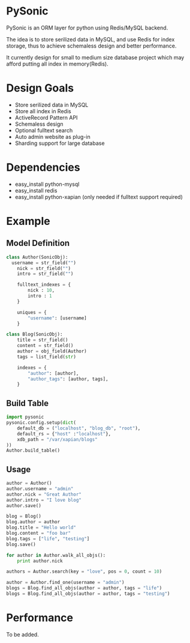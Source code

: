 PySonic
=======
PySonic is an ORM layer for python using Redis/MySQL backend.

The idea is to store serilized data in MySQL, and use Redis for index storage, thus to achieve schemaless design and better performance.

It currently design for small to medium size database project which may afford putting all index in memory(Redis).

Design Goals
============
* Store serilized data in MySQL
* Store all index in Redis
* ActiveRecord Pattern API
* Schemaless design
* Optional fulltext search
* Auto admin website as plug-in
* Sharding support for large database

Dependencies
============
* easy_install python-mysql
* easy_install redis
* easy_install python-xapian (only needed if fulltext support required)

Example
=======

Model Definition
----------------
```python
class Author(SonicObj):
  username = str_field("")
    nick = str_field("")
    intro = str_field("")

    fulltext_indexes = {
	    nick : 10,
	    intro : 1
    }

    uniques = {
	    "username": [username]
    }

class Blog(SonicObj):
    title = str_field()
    content = str_field()
    author = obj_field(Author)
    tags = list_field(str)

    indexes = {
        "author": [author],
        "author_tags": [author, tags],
    }
```

Build Table
-----------
```python
import pysonic
pysonic.config.setup(dict(
	default_db = ("localhost", "blog_db", "root"),
	default_rs = {"host" :"localhost"},
	xdb_path = "/var/xapian/blogs"
))
Author.build_table()
```

Usage
-----
```python
author = Author()
author.username = "admin"
author.nick = "Great Author"
author.intro = "I love blog"
author.save()

blog = Blog()
blog.author = author
blog.title = "Hello world"
blog.content = "foo bar"
blog.tags = ["life", "testing"]
blog.save()

for author in Author.walk_all_objs():
    print author.nick

authors = Author.search(key = "love", pos = 0, count = 10)

author = Author.find_one(username = "admin")
blogs = Blog.find_all_objs(author = author, tags = "life")
blogs = Blog.find_all_objs(author = author, tags = "testing")
```

Performance
============
To be added.